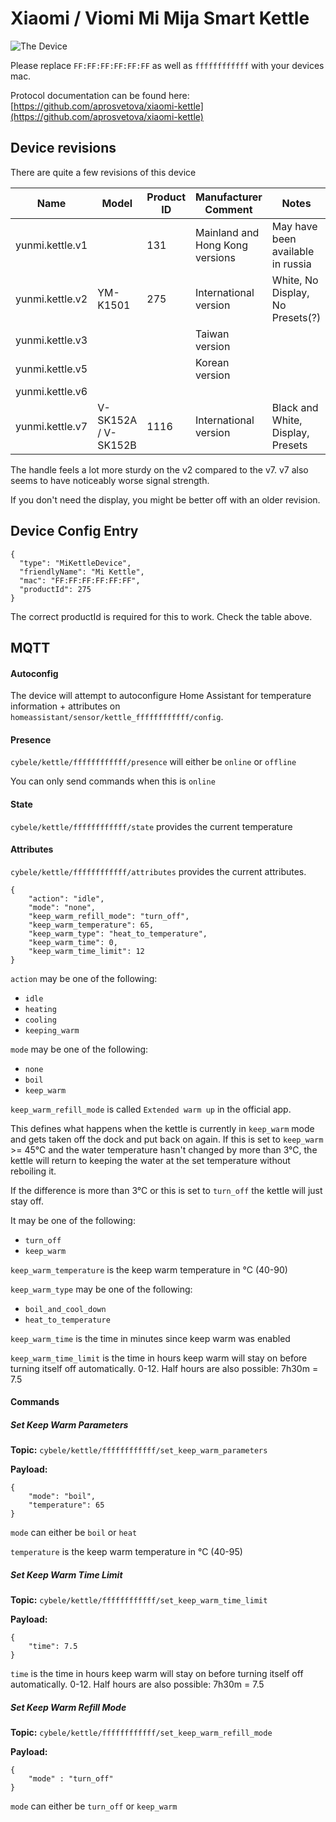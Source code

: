 # Xiaomi / Viomi Mi Mija Smart Kettle
![The Device](https://user-images.githubusercontent.com/974410/72007682-7d5a5300-3252-11ea-97a8-74e4c109d231.png)

Please replace `FF:FF:FF:FF:FF:FF` as well as `ffffffffffff` with your devices mac.

Protocol documentation can be found here: [https://github.com/aprosvetova/xiaomi-kettle](https://github.com/aprosvetova/xiaomi-kettle)

## Device revisions
There are quite a few revisions of this device

| Name            | Model               | Product ID | Manufacturer Comment            | Notes                             |
|-----------------|---------------------|------------|---------------------------------|-----------------------------------|
| yunmi.kettle.v1 |                     | 131        | Mainland and Hong Kong versions | May have been available in russia |
| yunmi.kettle.v2 | YM-K1501            | 275        | International version           | White, No Display, No Presets(?)  |
| yunmi.kettle.v3 |                     |            | Taiwan version                  |                                   |
| yunmi.kettle.v5 |                     |            | Korean version                  |                                   |
| yunmi.kettle.v6 |                     |            |                                 |                                   |
| yunmi.kettle.v7 | V-SK152A / V-SK152B | 1116       | International version           | Black and White, Display, Presets |

The handle feels a lot more sturdy on the v2 compared to the v7. v7 also seems to have noticeably worse signal strength.

If you don't need the display, you might be better off with an older revision.

## Device Config Entry
```
{
  "type": "MiKettleDevice",
  "friendlyName": "Mi Kettle",
  "mac": "FF:FF:FF:FF:FF:FF",
  "productId": 275
}
```
The correct productId is required for this to work. Check the table above.

## MQTT

#### Autoconfig
The device will attempt to autoconfigure Home Assistant for temperature information + attributes on 
`homeassistant/sensor/kettle_ffffffffffff/config`.

#### Presence
`cybele/kettle/ffffffffffff/presence` will either be `online` or `offline`

You can only send commands when this is `online`

#### State
`cybele/kettle/ffffffffffff/state` provides the current temperature

#### Attributes
`cybele/kettle/ffffffffffff/attributes` provides the current attributes.

```
{
    "action": "idle",
    "mode": "none",
    "keep_warm_refill_mode": "turn_off",
    "keep_warm_temperature": 65,
    "keep_warm_type": "heat_to_temperature",
    "keep_warm_time": 0,
    "keep_warm_time_limit": 12
}
```
`action` may be one of the following:
* `idle`
* `heating`
* `cooling`
* `keeping_warm`

`mode` may be one of the following:
* `none`
* `boil`
* `keep_warm`

`keep_warm_refill_mode` is called `Extended warm up` in the official app.

This defines what happens when the kettle is currently in `keep_warm` mode and gets taken off the dock and put back on again.
If this is set to `keep_warm` >= 45°C and the water temperature hasn't changed by more than 3°C, 
the kettle will return to keeping the water at the set temperature without reboiling it.

If the difference is more than 3°C or this is set to `turn_off` the kettle will just stay off.

It may be one of the following:
* `turn_off`
* `keep_warm`

`keep_warm_temperature` is the keep warm temperature in °C (40-90)

`keep_warm_type` may be one of the following:
* `boil_and_cool_down`
* `heat_to_temperature`

`keep_warm_time` is the time in minutes since keep warm was enabled

`keep_warm_time_limit` is the time in hours keep warm will stay on before turning itself off automatically. 0-12.
Half hours are also possible: 7h30m = 7.5

#### Commands

##### Set Keep Warm Parameters
**Topic:** `cybele/kettle/ffffffffffff/set_keep_warm_parameters`

**Payload:**
```
{
    "mode": "boil",
    "temperature": 65
}
```
`mode` can either be `boil` or `heat`

`temperature` is the keep warm temperature in °C (40-95)

##### Set Keep Warm Time Limit
**Topic:** `cybele/kettle/ffffffffffff/set_keep_warm_time_limit`

**Payload:**
```
{
    "time": 7.5
}
```
`time` is the time in hours keep warm will stay on before turning itself off automatically. 0-12.
Half hours are also possible: 7h30m = 7.5

##### Set Keep Warm Refill Mode
**Topic:** `cybele/kettle/ffffffffffff/set_keep_warm_refill_mode`

**Payload:**
```
{
    "mode" : "turn_off"
}
```
`mode` can either be `turn_off` or `keep_warm`
